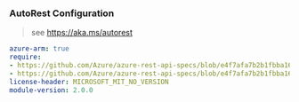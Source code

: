 ### AutoRest Configuration

> see https://aka.ms/autorest

``` yaml
azure-arm: true
require:
- https://github.com/Azure/azure-rest-api-specs/blob/e4f7afa7b2b1fbba16c61f6935bfafb14df9042e/specification/datafactory/resource-manager/readme.md
- https://github.com/Azure/azure-rest-api-specs/blob/e4f7afa7b2b1fbba16c61f6935bfafb14df9042e/specification/datafactory/resource-manager/readme.go.md
license-header: MICROSOFT_MIT_NO_VERSION
module-version: 2.0.0

```